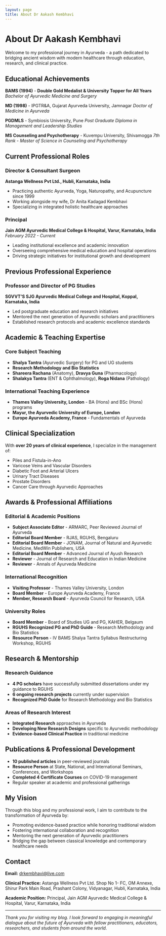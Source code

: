 ```yaml
---
layout: page
title: About Dr Aakash Kembhavi
---
```


# About Dr Aakash Kembhavi

Welcome to my professional journey in Ayurveda - a path dedicated to bridging ancient wisdom with modern healthcare through education, research, and clinical practice.

## Educational Achievements

**BAMS (1994)** - **Double Gold Medalist & University Topper for All Years**
*Bachelor of Ayurvedic Medicine and Surgery*

**MD (1998)** - IPGTR&A, Gujarat Ayurveda University, Jamnagar
*Doctor of Medicine in Ayurveda*

**PGDMLS** - Symbiosis University, Pune
*Post Graduate Diploma in Management and Leadership Studies*

**MS Counseling and Psychotherapy** - Kuvempu University, Shivamogga
*7th Rank - Master of Science in Counseling and Psychotherapy*

## Current Professional Roles

### Director & Consultant Surgeon
**Astanga Wellness Pvt Ltd., Hubli, Karnataka, India**
- Practicing authentic Ayurveda, Yoga, Naturopathy, and Acupuncture since 1999
- Working alongside my wife, Dr Anita Kadagad Kembhavi
- Specializing in integrated holistic healthcare approaches

### Principal
**Jain AGM Ayurvedic Medical College & Hospital, Varur, Karnataka, India**
*February 2022 - Current*
- Leading institutional excellence and academic innovation
- Overseeing comprehensive medical education and hospital operations
- Driving strategic initiatives for institutional growth and development

## Previous Professional Experience

### Professor and Director of PG Studies
**SGVVT'S SJG Ayurvedic Medical College and Hospital, Koppal, Karnataka, India**
- Led postgraduate education and research initiatives
- Mentored the next generation of Ayurvedic scholars and practitioners
- Established research protocols and academic excellence standards

## Academic & Teaching Expertise

### Core Subject Teaching
- **Shalya Tantra** (Ayurvedic Surgery) for PG and UG students
- **Research Methodology and Bio Statistics**
- **Shareera Rachana** (Anatomy), **Dravya Guna** (Pharmacology)
- **Shalakya Tantra** (ENT & Ophthalmology), **Roga Nidana** (Pathology)

### International Teaching Experience
- **Thames Valley University, London** - BA (Hons) and BSc (Hons) programs
- **Mayur, the Ayurvedic University of Europe, London**
- **Europe Ayurveda Academy, France** - Fundamentals of Ayurveda

## Clinical Specialization

With **over 20 years of clinical experience**, I specialize in the management of:
- Piles and Fistula-in-Ano
- Varicose Veins and Vascular Disorders
- Diabetic Foot and Arterial Ulcers
- Urinary Tract Diseases
- Prostate Disorders
- Cancer Care through Ayurvedic Approaches

## Awards & Professional Affiliations

### Editorial & Academic Positions
- **Subject Associate Editor** - ARMARC, Peer Reviewed Journal of Ayurveda
- **Editorial Board Member** - RJAS, RGUHS, Bengaluru
- **Editorial Board Member** - JONAM, Journal of Natural and Ayurvedic Medicine, MedWin Publishers, USA
- **Editorial Board Member** - Advanced Journal of Ayush Research
- **Reviewer** - Journal of Research and Education in Indian Medicine
- **Reviewer** - Annals of Ayurveda Medicine

### International Recognition
- **Visiting Professor** - Thames Valley University, London
- **Board Member** - Europe Ayurveda Academy, France
- **Member, Research Board** - Ayurveda Council for Research, USA

### University Roles
- **Board Member** - Board of Studies UG and PG, KAHER, Belgaum
- **RGUHS Recognized PG and PhD Guide** - Research Methodology and Bio Statistics
- **Resource Person** - IV BAMS Shalya Tantra Syllabus Restructuring Workshop, RGUHS

## Research & Mentorship

### Research Guidance
- **4 PG scholars** have successfully submitted dissertations under my guidance to RGUHS
- **6 ongoing research projects** currently under supervision
- **Recognized PhD Guide** for Research Methodology and Bio Statistics

### Areas of Research Interest
- **Integrated Research** approaches in Ayurveda
- **Developing New Research Designs** specific to Ayurvedic methodology
- **Evidence-based Clinical Practice** in traditional medicine

## Publications & Professional Development

- **10 published articles** in peer-reviewed journals
- **Resource Person** at State, National, and International Seminars, Conferences, and Workshops
- **Completed 4 Certificate Courses** on COVID-19 management
- Regular speaker at academic and professional gatherings

## My Vision

Through this blog and my professional work, I aim to contribute to the transformation of Ayurveda by:
- Promoting evidence-based practice while honoring traditional wisdom
- Fostering international collaboration and recognition
- Mentoring the next generation of Ayurvedic practitioners
- Bridging the gap between classical knowledge and contemporary healthcare needs

## Contact

**Email:** drkembhavi@live.com

**Clinical Practice:** Astanga Wellness Pvt Ltd.
Shop No 1- FC, OM Annexe, Shirur Park Main Road, Prashant Colony, Vidyanagar, Hubli, Karnataka, India

**Academic Position:** Principal, Jain AGM Ayurvedic Medical College & Hospital, Varur, Karnataka, India

---

*Thank you for visiting my blog. I look forward to engaging in meaningful dialogue about the future of Ayurveda with fellow practitioners, educators, researchers, and students from around the world.*
